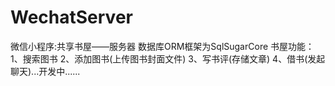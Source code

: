 # WechatServer
微信小程序:共享书屋——服务器
数据库ORM框架为SqlSugarCore
书屋功能：
1、搜索图书
2、添加图书(上传图书封面文件)
3、写书评(存储文章)
4、借书(发起聊天)...开发中......
